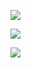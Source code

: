 ﻿![](Aspose.Words.4f3959c2-b46c-47d1-96e9-b78ffaeda8e8.001.png)

![](Aspose.Words.4f3959c2-b46c-47d1-96e9-b78ffaeda8e8.002.png)

![](Aspose.Words.4f3959c2-b46c-47d1-96e9-b78ffaeda8e8.003.png)
